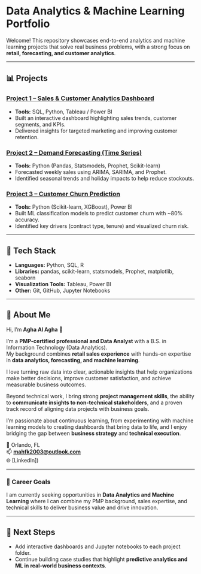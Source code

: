 # Data Analytics & Machine Learning Portfolio

Welcome! 
This repository showcases end-to-end analytics and machine learning projects that solve real business problems, with a strong focus on **retail, forecasting, and customer analytics**.

---

## 📊 Projects

### [Project 1 – Sales & Customer Analytics Dashboard](project1_sales_dashboard/README.md)
- **Tools:** SQL, Python, Tableau / Power BI  
- Built an interactive dashboard highlighting sales trends, customer segments, and KPIs.  
- Delivered insights for targeted marketing and improving customer retention.  

### [Project 2 – Demand Forecasting (Time Series)](project2_forecasting/README.md)
- **Tools:** Python (Pandas, Statsmodels, Prophet, Scikit-learn)  
- Forecasted weekly sales using ARIMA, SARIMA, and Prophet.  
- Identified seasonal trends and holiday impacts to help reduce stockouts.  

### [Project 3 – Customer Churn Prediction](project3_churn_prediction/README.md)
- **Tools:** Python (Scikit-learn, XGBoost), Power BI  
- Built ML classification models to predict customer churn with ~80% accuracy.  
- Identified key drivers (contract type, tenure) and visualized churn risk.  

---

## 🧰 Tech Stack
- **Languages:** Python, SQL, R  
- **Libraries:** pandas, scikit-learn, statsmodels, Prophet, matplotlib, seaborn  
- **Visualization Tools:** Tableau, Power BI  
- **Other:** Git, GitHub, Jupyter Notebooks  

---

## 👤 About Me

Hi, I’m **Agha Al Agha** 👋  

I’m a **PMP-certified professional and Data Analyst** with a B.S. in Information Technology (Data Analytics).  
My background combines **retail sales experience** with hands-on expertise in **data analytics, forecasting, and machine learning**.  

I love turning raw data into clear, actionable insights that help organizations make better decisions, improve customer satisfaction, and achieve measurable business outcomes.  

Beyond technical work, I bring strong **project management skills**, the ability to **communicate insights to non-technical stakeholders**, and a proven track record of aligning data projects with business goals.  

I’m passionate about continuous learning, from experimenting with machine learning models to creating dashboards that bring data to life,  and I enjoy bridging the gap between **business strategy** and **technical execution**.  

📍 Orlando, FL  
📫 **mahfk2003@outlook.com**  
🌐 [LinkedIn])  

---

### 🎯 Career Goals
I am currently seeking opportunities in **Data Analytics and Machine Learning** where I can combine my PMP background, sales expertise, and technical skills to deliver business value and drive innovation.  


---

## 🚀 Next Steps
- Add interactive dashboards and Jupyter notebooks to each project folder.  
- Continue building case studies that highlight **predictive analytics and ML in real-world business contexts**.
